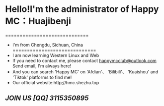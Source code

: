 <!---
HappyMC-Dev/HappyMC-Dev is a ✨ special ✨ repository because its `README.md` (this file) appears on your GitHub profile.
You can click the Preview link to take a look at your changes.
--->
# Hello!I'm the administrator of Happy MC：Huajibenji
=============================
- I'm from Chengdu, Sichuan, China
=============================
- I am now learning Western Linux and Web
- If you need to contact me, please contact happymcclub@outlook.com Send email, I'm always here!
- And you can search 'Happy MC' on 'Afdian'、 'Bilibili'、 'Kuaishou' and 'Tiktok' platforms to find me!
- Our official website:http;//hmc.shezhu.top
## _JOIN US [QQ] 3115350895_
